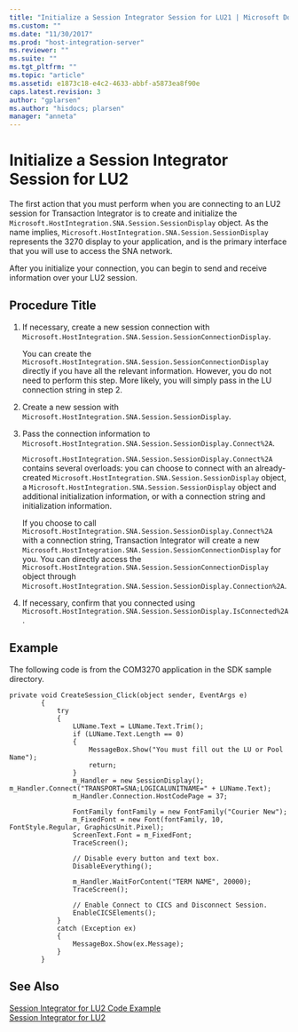 ```yaml
---
title: "Initialize a Session Integrator Session for LU21 | Microsoft Docs"
ms.custom: ""
ms.date: "11/30/2017"
ms.prod: "host-integration-server"
ms.reviewer: ""
ms.suite: ""
ms.tgt_pltfrm: ""
ms.topic: "article"
ms.assetid: e1873c18-e4c2-4633-abbf-a5873ea8f90e
caps.latest.revision: 3
author: "gplarsen"
ms.author: "hisdocs; plarsen"
manager: "anneta"
---
```

# Initialize a Session Integrator Session for LU2
The first action that you must perform when you are connecting to an LU2 session for Transaction Integrator is to create and initialize the `Microsoft.HostIntegration.SNA.Session.SessionDisplay` object. As the name implies, `Microsoft.HostIntegration.SNA.Session.SessionDisplay` represents the 3270 display to your application, and is the primary interface that you will use to access the SNA network.  
  
 After you initialize your connection, you can begin to send and receive information over your LU2 session.  
  
## Procedure Title  
  
1.  If necessary, create a new session connection with `Microsoft.HostIntegration.SNA.Session.SessionConnectionDisplay`.  
  
     You can create the `Microsoft.HostIntegration.SNA.Session.SessionConnectionDisplay` directly if you have all the relevant information. However, you do not need to perform this step. More likely, you will simply pass in the LU connection string in step 2.  
  
2.  Create a new session with `Microsoft.HostIntegration.SNA.Session.SessionDisplay`.  
  
3.  Pass the connection information to `Microsoft.HostIntegration.SNA.Session.SessionDisplay.Connect%2A`.  
  
     `Microsoft.HostIntegration.SNA.Session.SessionDisplay.Connect%2A` contains several overloads: you can choose to connect with an already-created `Microsoft.HostIntegration.SNA.Session.SessionDisplay` object, a `Microsoft.HostIntegration.SNA.Session.SessionDisplay` object and additional initialization information, or with a connection string and initialization information.  
  
     If you choose to call `Microsoft.HostIntegration.SNA.Session.SessionDisplay.Connect%2A` with a connection string, Transaction Integrator will create a new `Microsoft.HostIntegration.SNA.Session.SessionConnectionDisplay` for you. You can directly access the `Microsoft.HostIntegration.SNA.Session.SessionConnectionDisplay` object through `Microsoft.HostIntegration.SNA.Session.SessionDisplay.Connection%2A`.  
  
4.  If necessary, confirm that you connected using `Microsoft.HostIntegration.SNA.Session.SessionDisplay.IsConnected%2A`.  
  
## Example  
 The following code is from the COM3270 application in the SDK sample directory.  
  
```  
private void CreateSession_Click(object sender, EventArgs e)  
        {  
            try  
            {  
                LUName.Text = LUName.Text.Trim();  
                if (LUName.Text.Length == 0)  
                {  
                    MessageBox.Show("You must fill out the LU or Pool Name");  
                    return;  
                }  
                m_Handler = new SessionDisplay();                m_Handler.Connect("TRANSPORT=SNA;LOGICALUNITNAME=" + LUName.Text);  
                m_Handler.Connection.HostCodePage = 37;  
  
                FontFamily fontFamily = new FontFamily("Courier New");  
                m_FixedFont = new Font(fontFamily, 10, FontStyle.Regular, GraphicsUnit.Pixel);  
                ScreenText.Font = m_FixedFont;  
                TraceScreen();  
  
                // Disable every button and text box.  
                DisableEverything();  
  
                m_Handler.WaitForContent("TERM NAME", 20000);  
                TraceScreen();  
  
                // Enable Connect to CICS and Disconnect Session.  
                EnableCICSElements();  
            }  
            catch (Exception ex)  
            {  
                MessageBox.Show(ex.Message);  
            }  
        }  
```  
  
## See Also  
 [Session Integrator for LU2 Code Example](../core/session-integrator-for-lu2-code-example2.md)   
 [Session Integrator for LU2](../core/session-integrator-for-lu21.md)